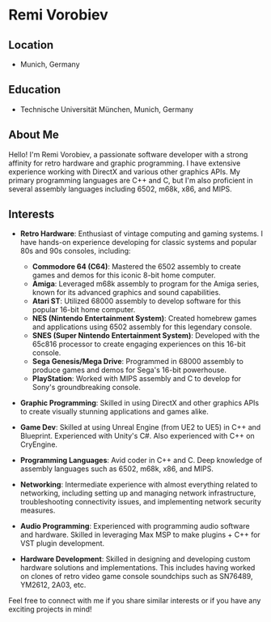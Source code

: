 # Remi Vorobiev

## Location
- Munich, Germany

## Education
- Technische Universität München, Munich, Germany

## About Me
Hello! I'm Remi Vorobiev, a passionate software developer with a strong affinity for retro hardware and graphic programming. I have extensive experience working with DirectX and various other graphics APIs. My primary programming languages are C++ and C, but I'm also proficient in several assembly languages including 6502, m68k, x86, and MIPS.

## Interests
- **Retro Hardware**: Enthusiast of vintage computing and gaming systems. I have hands-on experience developing for classic systems and popular 80s and 90s consoles, including:
  - **Commodore 64 (C64)**: Mastered the 6502 assembly to create games and demos for this iconic 8-bit home computer.
  - **Amiga**: Leveraged m68k assembly to program for the Amiga series, known for its advanced graphics and sound capabilities.
  - **Atari ST**: Utilized 68000 assembly to develop software for this popular 16-bit home computer.
  - **NES (Nintendo Entertainment System)**: Created homebrew games and applications using 6502 assembly for this legendary console.
  - **SNES (Super Nintendo Entertainment System)**: Developed with the 65c816 processor to create engaging experiences on this 16-bit console.
  - **Sega Genesis/Mega Drive**: Programmed in 68000 assembly to produce games and demos for Sega's 16-bit powerhouse.
  - **PlayStation**: Worked with MIPS assembly and C to develop for Sony's groundbreaking console.

- **Graphic Programming**: Skilled in using DirectX and other graphics APIs to create visually stunning applications and games alike.
- **Game Dev**: Skilled at using Unreal Engine (from UE2 to UE5) in C++ and Blueprint. Experienced with Unity's C#. Also experienced with C++ on CryEngine.
- **Programming Languages**: Avid coder in C++ and C. Deep knowledge of assembly languages such as 6502, m68k, x86, and MIPS.
- **Networking**: Intermediate experience with almost everything related to networking, including setting up and managing network infrastructure, troubleshooting connectivity issues, and implementing network security measures.
- **Audio Programming**: Experienced with programming audio software and hardware. Skilled in leveraging Max MSP to make plugins + C++ for VST plugin development.
- **Hardware Development**: Skilled in designing and developing custom hardware solutions and implementations. This includes having worked on clones of retro video game console soundchips such as SN76489, YM2612, 2A03, etc.

Feel free to connect with me if you share similar interests or if you have any exciting projects in mind!
